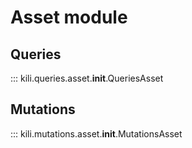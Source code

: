# Asset module

## Queries
::: kili.queries.asset.__init__.QueriesAsset
## Mutations
::: kili.mutations.asset.__init__.MutationsAsset
